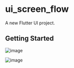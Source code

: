 # ui_screen_flow

A new Flutter UI project.

## Getting Started

![image](https://user-images.githubusercontent.com/35111348/210120232-abfd5424-1194-4188-b850-e950d4878f48.png)

![image](https://user-images.githubusercontent.com/35111348/210120239-70c8db53-d78b-4ce1-aeea-cc0cfb48bf00.png)
